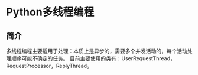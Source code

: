 # Python多线程编程 #

## 简介 ##
多线程编程主要适用于处理：本质上是异步的，需要多个并发活动的，每个活动处理顺序可能不确定的任务。
目前主要使用的类有：UserRequestThread，RequestProcessor，ReplyThread。
